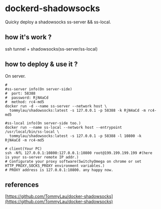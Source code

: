 # dockerd-shadowsocks

Quicky deploy a shadowsocks ss-server && ss-local.

## how it's work ?

ssh tunnel + shadowsocks(ss-server/ss-local)

## how to deploy & use it ?

On server.

``` shell
#
#ss-server info(On server-side)
#  port: 58388
#  password: RjN4aCd
#  method: rc4-md5
docker run -d --name ss-server --network host \
  tommylau/shadowsocks:latest -s 127.0.0.1 -p 58388 -k RjN4aCd -m rc4-md5

#ss-local info(On server-side too.)
docker run --name ss-local --network host --entrypoint /usr/local/bin/ss-local \
  tommylau/shadowsocks:latest -s 127.0.0.1 -p 58388 -l 10800 -k RjN4aCd -m rc4-md5
  
# client(Your PC)
ssh -NfL 127.0.0.1:10800:127.0.0.1:10800 root@199.199.199.199 #(here is your ss-server remote IP addr.)
# Configurate your proxy software(SwitchyOmega on chrome or set HTTP_PROXY,SOCKS_PROXY environment variables.)
# PROXY address is 127.0.0.1:10800. any happy now.

```

## references

[https://github.com/TommyLau/docker-shadowsocks](https://github.com/TommyLau/docker-shadowsocks)
